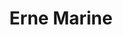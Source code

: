 ---
title: "Erne Marine"
address: "Bellanaleck Quay, Enniskillen, Co. Fermanagh BT92 2BA"
tel: "07708 127700"
county: "Fermanagh"
category: "Marinas"
type: "Content"
lat: "54.296405"
lng: "-7.64015"
---